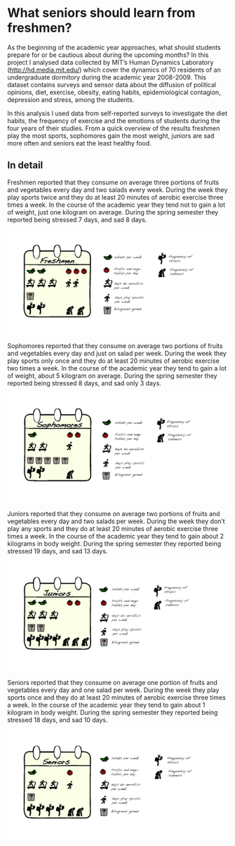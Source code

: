 
# What seniors should learn from freshmen?

As the beginning of the academic year approaches, what should students prepare for or be cautious about during the upcoming months? In this project I analysed data collected by MIT’s Human Dynamics Laboratory (http://hd.media.mit.edu/) which cover the dynamics of 70 residents of an undergraduate dormitory during the academic year 2008-2009. This dataset contains surveys and sensor data about the diffusion of political opinions, diet, exercise, obesity, eating habits, epidemiological contagion, depression and stress, among the students. 

In this analysis I used data from self-reported surveys to investigate the diet habits, the frequency of exercise and the emotions of students during the four years of their studies. From a quick overview of the results freshmen play the most sports, sophomores gain the most weight, juniors are sad more often and seniors eat the least healthy food.

## In detail

Freshmen reported that they consume on average three portions of fruits and vegetables every day and two salads every week. During the week they play sports twice and they do at least 20 minutes of aerobic exercise three times a week. In the course of the academic year they tend not to gain a lot of weight, just one kilogram on average. During the spring semester they reported being stressed 7 days, and sad 8 days. 

![](Artboard_fresh.png)

Sophomores reported that they consume on average two portions of fruits and vegetables every day and just on salad per week. During the week they play sports only once and they do at least 20 minutes of aerobic exercise two times a week. In the course of the academic year they tend to gain a lot of weight, about 5 kilogram on average. During the spring semester they reported being stressed 8 days, and sad only 3 days. 

![](Artboard_soph.png)

Juniors reported that they consume on average two portions of fruits and vegetables every day and two salads per week. During the week they don’t play any sports and they do at least 20 minutes of aerobic exercise three times a week. In the course of the academic year they tend to gain about 2 kilograms in body weight. During the spring semester they reported being stressed 19 days, and sad 13 days. 

![](Artboard_junior.png)

Seniors reported that they consume on average one portion of fruits and vegetables every day and one salad per week. During the week they play sports once and they do at least 20 minutes of aerobic exercise three times a week. In the course of the academic year they tend to gain about 1 kilogram in body weight. During the spring semester they reported being stressed 18 days, and sad 10 days. 

![](Artboard_seniors.png)






